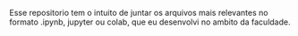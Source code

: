 Esse repositorio tem o intuito de juntar os arquivos mais relevantes no formato .ipynb, jupyter ou colab, que eu desenvolvi no ambito da faculdade.
